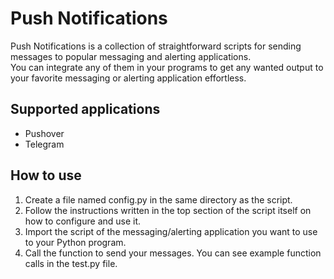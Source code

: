 # Push Notifications

Push Notifications is a collection of straightforward scripts for sending messages to popular messaging and alerting applications.  
You can integrate any of them in your programs to get any wanted output to your favorite messaging or alerting application effortless.

## Supported applications

* Pushover
* Telegram

## How to use

1. Create a file named config.py in the same directory as the script.
2. Follow the instructions written in the top section of the script itself on how to configure and use it.
3. Import the script of the messaging/alerting application you want to use to your Python program.
4. Call the function to send your messages. You can see example function calls in the test.py file.